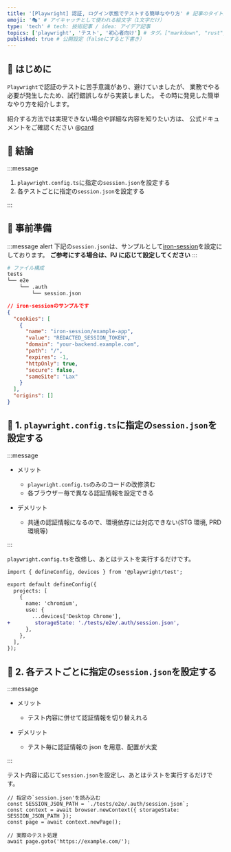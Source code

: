 ```yaml
---
title: '[Playwright] 認証, ログイン状態でテストする簡単なやり方' # 記事のタイトル
emoji: '🎭' # アイキャッチとして使われる絵文字（1文字だけ）
type: 'tech' # tech: 技術記事 / idea: アイデア記事
topics: ['playwright', 'テスト', '初心者向け'] # タグ。["markdown", "rust", "aws"]のように指定する
published: true # 公開設定（falseにすると下書き）
---
```


## 🌱 はじめに

`Playwright`で認証のテストに苦手意識があり、避けていましたが、
業務でやる必要が発生したため、試行錯誤しながら実装しました。
その時に発見した簡単なやり方を紹介します。

紹介する方法では実現できない場合や詳細な内容を知りたい方は、
公式ドキュメントをご確認ください
@[card](https://playwright.dev/docs/auth)

## 🌱 結論

:::message

1. `playwright.config.ts`に指定の`session.json`を設定する
2. 各テストごとに指定の`session.json`を設定する

:::

## 🌱 事前準備

:::message alert
下記の`session.json`は、サンプルとして[iron-session](https://www.npmjs.com/package/iron-session)を設定にしております。
**ご参考にする場合は、PJ に応じて設定してください**
:::

```bash
# ファイル構成
tests
└── e2e
    └── .auth
        └── session.json
```

```json:session.json
// iron-sessionのサンプルです
{
  "cookies": [
    {
      "name": "iron-session/example-app",
      "value": "REDACTED_SESSION_TOKEN",
      "domain": "your-backend.example.com",
      "path": "/",
      "expires": -1,
      "httpOnly": true,
      "secure": false,
      "sameSite": "Lax"
    }
  ],
  "origins": []
}

```

## 🌱 1. `playwright.config.ts`に指定の`session.json`を設定する

:::message

- メリット

  - `playwright.config.ts`のみのコードの改修済む
  - 各ブラウザー毎で異なる認証情報を設定できる

- デメリット
  - 共通の認証情報になるので、環境依存には対応できない(STG 環境, PRD 環境等)

:::

`playwright.config.ts`を改修し、あとはテストを実行するだけです。

```diff ts:playwright.config.ts
import { defineConfig, devices } from '@playwright/test';

export default defineConfig({
  projects: [
    {
      name: 'chromium',
      use: {
        ...devices['Desktop Chrome'],
+        storageState: './tests/e2e/.auth/session.json',
      },
    },
  ],
});
```

## 🌱 2. 各テストごとに指定の`session.json`を設定する

:::message

- メリット

  - テスト内容に併せて認証情報を切り替えれる

- デメリット
  - テスト毎に認証情報の json を用意、配置が大変

:::

テスト内容に応じて`session.json`を設定し、あとはテストを実行するだけです。

```ts:
// 指定の`session.json'を読み込む
const SESSION_JSON_PATH = `./tests/e2e/.auth/session.json`;
const context = await browser.newContext({ storageState: SESSION_JSON_PATH });
const page = await context.newPage();

// 実際のテスト処理
await page.goto('https://example.com/');
```
